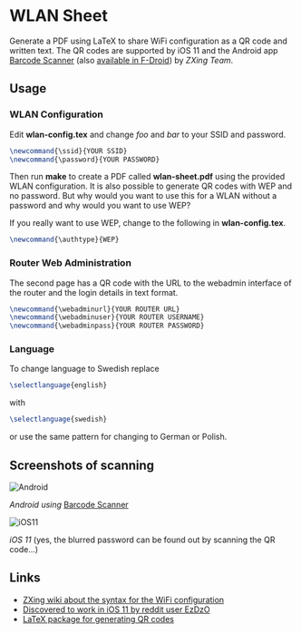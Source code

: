 # WLAN Sheet
Generate a PDF using LaTeX to share WiFi configuration as a QR code and written text.
The QR codes are supported by iOS 11 and the Android app [Barcode Scanner](https://play.google.com/store/apps/details?id=com.google.zxing.client.android) (also [available in F-Droid](https://f-droid.org/packages/com.google.zxing.client.android/)) by _ZXing Team_.

## Usage

### WLAN Configuration
Edit **wlan-config.tex** and change _foo_ and _bar_ to your SSID and password.

```latex
\newcommand{\ssid}{YOUR SSID}
\newcommand{\password}{YOUR PASSWORD}
```

Then run **make** to create a PDF called **wlan-sheet.pdf** using the provided WLAN configuration.
It is also possible to generate QR codes with WEP and no password. But why would you want to use this for a WLAN without a password and why would you want to use WEP?

If you really want to use WEP, change to the following in **wlan-config.tex**.

```latex
\newcommand{\authtype}{WEP}
```

### Router Web Administration
The second page has a QR code with the URL to the webadmin interface of the router and the login details in text format.

```latex
\newcommand{\webadminurl}{YOUR ROUTER URL}
\newcommand{\webadminuser}{YOUR ROUTER USERNAME}
\newcommand{\webadminpass}{YOUR ROUTER PASSWORD}
```

### Language
To change language to Swedish replace

```latex
\selectlanguage{english}
```

with

```latex
\selectlanguage{swedish}
```

or use the same pattern for changing to German or Polish.

## Screenshots of scanning
![Android](https://i.kinja-img.com/gawker-media/image/upload/s--lDBZPX-Y--/c_fit,fl_progressive,q_80,w_636/18hkrahwuw9gojpg.jpg)

_Android using_ [Barcode Scanner](https://play.google.com/store/apps/details?id=com.google.zxing.client.android)

![iOS11](https://i.redd.it/seqr6svcbm2z.jpg)

_iOS 11_ (yes, the blurred password can be found out by scanning the QR code...)

## Links
* [ZXing wiki about the syntax for the WiFi configuration](https://github.com/zxing/zxing/wiki/Barcode-Contents#wifi-network-config-android)
* [Discovered to work in iOS 11 by reddit user EzDzO](https://www.reddit.com/r/iOSBeta/comments/6g88v6/feature_if_you_scan_the_qr_code_of_your_wifi_name/)
* [LaTeX package for generating QR codes](https://www.ctan.org/pkg/qrcode)
